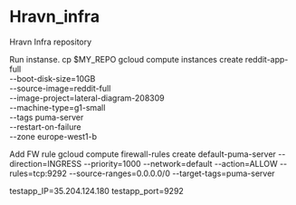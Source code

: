 # Hravn_infra
Hravn Infra repository

Run instanse.
cp $MY_REPO
gcloud compute instances create reddit-app-full \
--boot-disk-size=10GB \
--source-image=reddit-full \
--image-project=lateral-diagram-208309 \
--machine-type=g1-small \
--tags puma-server \
--restart-on-failure \
--zone europe-west1-b

Add FW rule
gcloud compute firewall-rules create default-puma-server --direction=INGRESS --priority=1000 --network=default --action=ALLOW --rules=tcp:9292 --source-ranges=0.0.0.0/0 --target-tags=puma-server

testapp_IP=35.204.124.180
testapp_port=9292

